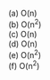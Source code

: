 (a) O(n)  
(b) O(n<sup>2</sup>)  
(c) O(n)  
(d) O(n)  
(e) O(n<sup>2</sup>)  
(f) O(n<sup>2</sup>)  
